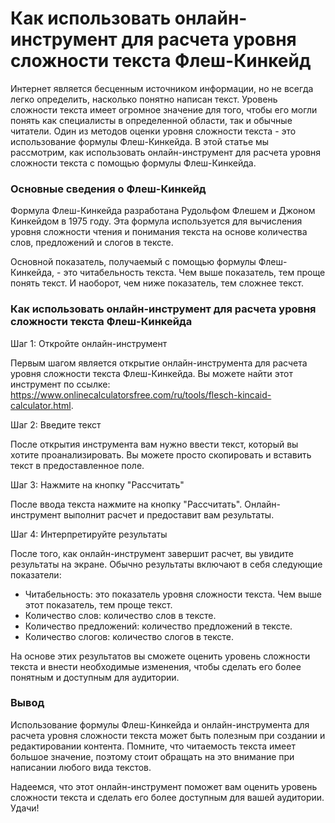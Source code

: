 Как использовать онлайн-инструмент для расчета уровня сложности текста Флеш-Кинкейд
===================================================================================

Интернет является бесценным источником информации, но не всегда легко определить, насколько понятно написан текст. Уровень сложности текста имеет огромное значение для того, чтобы его могли понять как специалисты в определенной области, так и обычные читатели. Один из методов оценки уровня сложности текста - это использование формулы Флеш-Кинкейда. В этой статье мы рассмотрим, как использовать онлайн-инструмент для расчета уровня сложности текста с помощью формулы Флеш-Кинкейда.

### Основные сведения о Флеш-Кинкейд

Формула Флеш-Кинкейда разработана Рудольфом Флешем и Джоном Кинкейдом в 1975 году. Эта формула используется для вычисления уровня сложности чтения и понимания текста на основе количества слов, предложений и слогов в тексте.

Основной показатель, получаемый с помощью формулы Флеш-Кинкейда, - это читабельность текста. Чем выше показатель, тем проще понять текст. И наоборот, чем ниже показатель, тем сложнее текст.

### Как использовать онлайн-инструмент для расчета уровня сложности текста Флеш-Кинкейда

Шаг 1: Откройте онлайн-инструмент

Первым шагом является открытие онлайн-инструмента для расчета уровня сложности текста Флеш-Кинкейда. Вы можете найти этот инструмент по ссылке: <https://www.onlinecalculatorsfree.com/ru/tools/flesch-kincaid-calculator.html>.

Шаг 2: Введите текст

После открытия инструмента вам нужно ввести текст, который вы хотите проанализировать. Вы можете просто скопировать и вставить текст в предоставленное поле.

Шаг 3: Нажмите на кнопку "Рассчитать"

После ввода текста нажмите на кнопку "Рассчитать". Онлайн-инструмент выполнит расчет и предоставит вам результаты.

Шаг 4: Интерпретируйте результаты

После того, как онлайн-инструмент завершит расчет, вы увидите результаты на экране. Обычно результаты включают в себя следующие показатели:

- Читабельность: это показатель уровня сложности текста. Чем выше этот показатель, тем проще текст.
- Количество слов: количество слов в тексте.
- Количество предложений: количество предложений в тексте.
- Количество слогов: количество слогов в тексте.

На основе этих результатов вы сможете оценить уровень сложности текста и внести необходимые изменения, чтобы сделать его более понятным и доступным для аудитории.

### Вывод

Использование формулы Флеш-Кинкейда и онлайн-инструмента для расчета уровня сложности текста может быть полезным при создании и редактировании контента. Помните, что читаемость текста имеет большое значение, поэтому стоит обращать на это внимание при написании любого вида текстов.

Надеемся, что этот онлайн-инструмент поможет вам оценить уровень сложности текста и сделать его более доступным для вашей аудитории. Удачи!